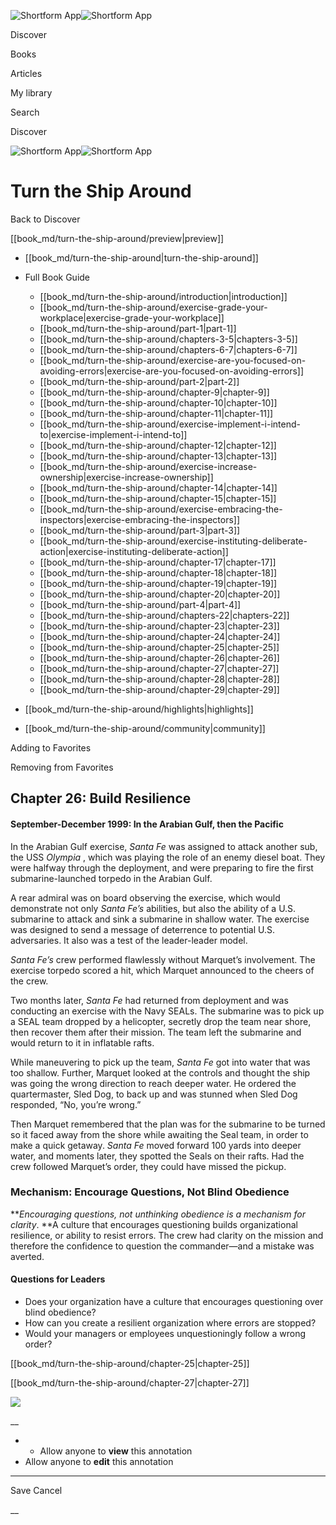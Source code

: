 ![Shortform App](/img/logo.36a2399e.svg)![Shortform App](/img/logo-dark.70c1b072.svg)

Discover

Books

Articles

My library

Search

Discover

![Shortform App](/img/logo.36a2399e.svg)![Shortform App](/img/logo-dark.70c1b072.svg)

# Turn the Ship Around

Back to Discover

[[book_md/turn-the-ship-around/preview|preview]]

  * [[book_md/turn-the-ship-around|turn-the-ship-around]]
  * Full Book Guide

    * [[book_md/turn-the-ship-around/introduction|introduction]]
    * [[book_md/turn-the-ship-around/exercise-grade-your-workplace|exercise-grade-your-workplace]]
    * [[book_md/turn-the-ship-around/part-1|part-1]]
    * [[book_md/turn-the-ship-around/chapters-3-5|chapters-3-5]]
    * [[book_md/turn-the-ship-around/chapters-6-7|chapters-6-7]]
    * [[book_md/turn-the-ship-around/exercise-are-you-focused-on-avoiding-errors|exercise-are-you-focused-on-avoiding-errors]]
    * [[book_md/turn-the-ship-around/part-2|part-2]]
    * [[book_md/turn-the-ship-around/chapter-9|chapter-9]]
    * [[book_md/turn-the-ship-around/chapter-10|chapter-10]]
    * [[book_md/turn-the-ship-around/chapter-11|chapter-11]]
    * [[book_md/turn-the-ship-around/exercise-implement-i-intend-to|exercise-implement-i-intend-to]]
    * [[book_md/turn-the-ship-around/chapter-12|chapter-12]]
    * [[book_md/turn-the-ship-around/chapter-13|chapter-13]]
    * [[book_md/turn-the-ship-around/exercise-increase-ownership|exercise-increase-ownership]]
    * [[book_md/turn-the-ship-around/chapter-14|chapter-14]]
    * [[book_md/turn-the-ship-around/chapter-15|chapter-15]]
    * [[book_md/turn-the-ship-around/exercise-embracing-the-inspectors|exercise-embracing-the-inspectors]]
    * [[book_md/turn-the-ship-around/part-3|part-3]]
    * [[book_md/turn-the-ship-around/exercise-instituting-deliberate-action|exercise-instituting-deliberate-action]]
    * [[book_md/turn-the-ship-around/chapter-17|chapter-17]]
    * [[book_md/turn-the-ship-around/chapter-18|chapter-18]]
    * [[book_md/turn-the-ship-around/chapter-19|chapter-19]]
    * [[book_md/turn-the-ship-around/chapter-20|chapter-20]]
    * [[book_md/turn-the-ship-around/part-4|part-4]]
    * [[book_md/turn-the-ship-around/chapters-22|chapters-22]]
    * [[book_md/turn-the-ship-around/chapter-23|chapter-23]]
    * [[book_md/turn-the-ship-around/chapter-24|chapter-24]]
    * [[book_md/turn-the-ship-around/chapter-25|chapter-25]]
    * [[book_md/turn-the-ship-around/chapter-26|chapter-26]]
    * [[book_md/turn-the-ship-around/chapter-27|chapter-27]]
    * [[book_md/turn-the-ship-around/chapter-28|chapter-28]]
    * [[book_md/turn-the-ship-around/chapter-29|chapter-29]]
  * [[book_md/turn-the-ship-around/highlights|highlights]]
  * [[book_md/turn-the-ship-around/community|community]]



Adding to Favorites 

Removing from Favorites 

## Chapter 26: Build Resilience

#### September-December 1999: In the Arabian Gulf, then the Pacific

In the Arabian Gulf exercise, _Santa Fe_ was assigned to attack another sub, the USS _Olympia_ , which was playing the role of an enemy diesel boat. They were halfway through the deployment, and were preparing to fire the first submarine-launched torpedo in the Arabian Gulf.

A rear admiral was on board observing the exercise, which would demonstrate not only _Santa Fe’s_ abilities, but also the ability of a U.S. submarine to attack and sink a submarine in shallow water. The exercise was designed to send a message of deterrence to potential U.S. adversaries. It also was a test of the leader-leader model.

_Santa Fe’s_ crew performed flawlessly without Marquet’s involvement. The exercise torpedo scored a hit, which Marquet announced to the cheers of the crew.

Two months later, _Santa Fe_ had returned from deployment and was conducting an exercise with the Navy SEALs. The submarine was to pick up a SEAL team dropped by a helicopter, secretly drop the team near shore, then recover them after their mission. The team left the submarine and would return to it in inflatable rafts.

While maneuvering to pick up the team, _Santa Fe_ got into water that was too shallow. Further, Marquet looked at the controls and thought the ship was going the wrong direction to reach deeper water. He ordered the quartermaster, Sled Dog, to back up and was stunned when Sled Dog responded, “No, you’re wrong.”

Then Marquet remembered that the plan was for the submarine to be turned so it faced away from the shore while awaiting the Seal team, in order to make a quick getaway. _Santa Fe_ moved forward 100 yards into deeper water, and moments later, they spotted the Seals on their rafts. Had the crew followed Marquet’s order, they could have missed the pickup.

### Mechanism: Encourage Questions, Not Blind Obedience

**_Encouraging questions, not unthinking obedience is a mechanism for clarity_. **A culture that encourages questioning builds organizational resilience, or ability to resist errors. The crew had clarity on the mission and therefore the confidence to question the commander—and a mistake was averted.

#### Questions for Leaders

  * Does your organization have a culture that encourages questioning over blind obedience?
  * How can you create a resilient organization where errors are stopped?
  * Would your managers or employees unquestioningly follow a wrong order?



[[book_md/turn-the-ship-around/chapter-25|chapter-25]]

[[book_md/turn-the-ship-around/chapter-27|chapter-27]]

![](https://bat.bing.com/action/0?ti=56018282&Ver=2&mid=40f8f302-3dff-4796-952d-691bea69aa17&sid=72e6e650642c11eeb2dd2161d176fe8d&vid=72e70890642c11eeb72d79fe7b6df2c6&vids=0&msclkid=N&pi=0&lg=en-US&sw=800&sh=600&sc=24&nwd=1&tl=Shortform%20%7C%20Book&p=https%3A%2F%2Fwww.shortform.com%2Fapp%2Fbook%2Fturn-the-ship-around%2Fchapter-26&r=&lt=979&evt=pageLoad&sv=1&rn=836075)

__

  *   * Allow anyone to **view** this annotation
  * Allow anyone to **edit** this annotation



* * *

Save Cancel

__



